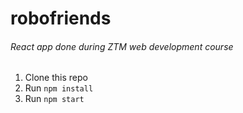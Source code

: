 # robofriends
  
###### React app done during ZTM web development course

1. Clone this repo
2. Run `npm install`
3. Run `npm start`

